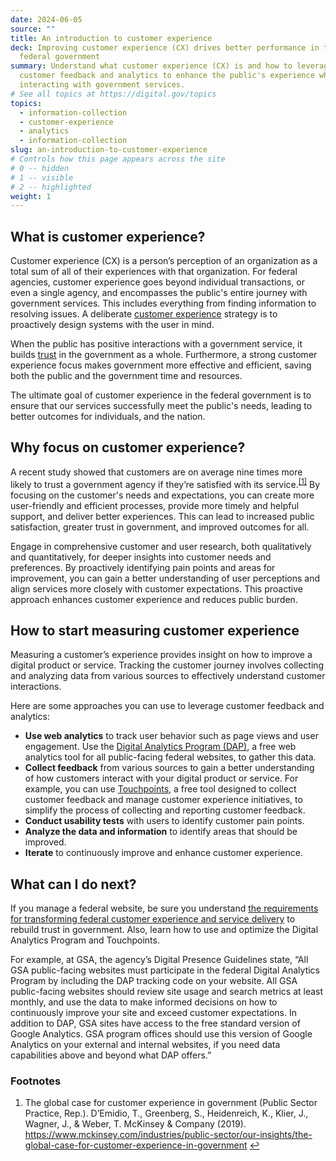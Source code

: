 ```yaml
---
date: 2024-06-05
source: ""
title: An introduction to customer experience
deck: Improving customer experience (CX) drives better performance in the
  federal government
summary: Understand what customer experience (CX) is and how to leverage
  customer feedback and analytics to enhance the public's experience when
  interacting with government services.
# See all topics at https://digital.gov/topics
topics:
  - information-collection
  - customer-experience
  - analytics
  - information-collection
slug: an-introduction-to-customer-experience
# Controls how this page appears across the site
# 0 -- hidden
# 1 -- visible
# 2 -- highlighted
weight: 1
---
```

## What is customer experience?

Customer experience (CX) is a person’s perception of an organization as a total sum of all of their experiences with that organization. For federal agencies, customer experience goes beyond individual transactions, or even a single agency, and encompasses the public's entire journey with government services. This includes everything from finding information to resolving issues. A deliberate [customer experience](https://digital.gov/topics/customer-experience/) strategy is to proactively design systems with the user in mind. 

When the public has positive interactions with a government service, it builds [trust](https://digital.gov/topics/trust/) in the government as a whole. Furthermore, a strong customer experience focus makes government more effective and efficient, saving both the public and the government time and resources. 

The ultimate goal of customer experience in the federal government is to ensure that our services successfully meet the public's needs, leading to better outcomes for individuals, and the nation.

## Why focus on customer experience?

A recent study showed that customers are on average nine times more likely to trust a government agency if they’re satisfied with its service.<sup><a aria-describedby="footnote-label" href="#fn1" id="footnotes-ref1">[1]</a></sup> By focusing on the customer's needs and expectations, you can create more user-friendly and efficient processes, provide more timely and helpful support, and deliver better experiences. This can lead to increased public satisfaction, greater trust in government, and improved outcomes for all.

Engage in comprehensive customer and user research, both qualitatively and quantitatively, for deeper insights into customer needs and preferences. By proactively identifying pain points and areas for improvement, you can gain a better understanding of user perceptions and align services more closely with customer expectations. This proactive approach enhances customer experience and reduces public burden.

## How to start measuring customer experience

Measuring a customer’s experience provides insight on how to improve a digital product or service. Tracking the customer journey involves collecting and analyzing data from various sources to effectively understand customer interactions. 

Here are some approaches you can use to leverage customer feedback and analytics:

* **Use web analytics** to track user behavior such as page views and user engagement. Use the [Digital Analytics Program (DAP)](https://digital.gov/guides/dap/), a free web analytics tool for all public-facing federal websites, to gather this data.
* **Collect feedback** from various sources to gain a better understanding of how customers interact with your digital product or service. For example, you can use [Touchpoints](https://touchpoints.digital.gov/), a free tool designed to collect customer feedback and manage customer experience initiatives, to simplify the process of collecting and reporting customer feedback.
* **Conduct usability tests** with users to identify customer pain points.
* **Analyze the data and information** to identify areas that should be improved.
* **Iterate** to continuously improve and enhance customer experience.

## What can I do next? 

If you manage a federal website, be sure you understand [the requirements for transforming federal customer experience and service delivery](https://www.whitehouse.gov/briefing-room/presidential-actions/2021/12/13/executive-order-on-transforming-federal-customer-experience-and-service-delivery-to-rebuild-trust-in-government/) to rebuild trust in government. Also, learn how to use and optimize the Digital Analytics Program and Touchpoints. 

For example, at GSA, the agency’s Digital Presence Guidelines state, “All GSA public-facing websites must participate in the federal Digital Analytics Program by including the DAP tracking code on your website. All GSA public-facing websites should review site usage and search metrics at least monthly, and use the data to make informed decisions on how to continuously improve your site and exceed customer expectations. In addition to DAP, GSA sites have access to the free standard version of Google Analytics. GSA program offices should use this version of Google Analytics on your external and internal websites, if you need data capabilities above and beyond what DAP offers.”

<footer>
<h3 id="footnote-label">Footnotes</h3>
<ol>
<li id="fn1">
The global case for customer experience in government (Public Sector Practice, Rep.). D’Emidio, T., Greenberg, S., Heidenreich, K., Klier, J., Wagner, J., & Weber, T. McKinsey & Company (2019). <a href="https://www.mckinsey.com/industries/public-sector/our-insights/the-global-case-for-customer-experience-in-government"> https://www.mckinsey.com/industries/public-sector/our-insights/the-global-case-for-customer-experience-in-government</a> <a href="#footnotes-ref1" aria-label="Back to content">↩</a></li>
</ol>
</footer>
